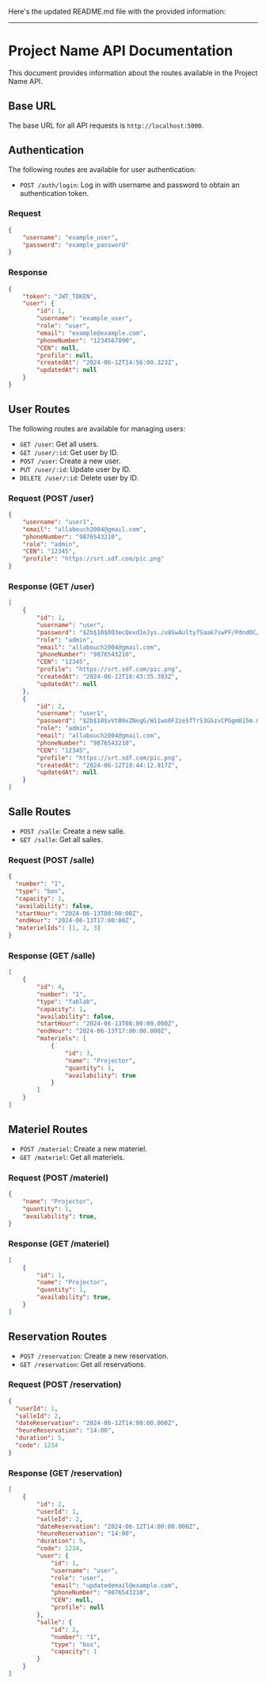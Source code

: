 Here's the updated README.md file with the provided information:

---

# Project Name API Documentation

This document provides information about the routes available in the Project Name API.

## Base URL

The base URL for all API requests is `http://localhost:5000`.

## Authentication

The following routes are available for user authentication:

- `POST /auth/login`: Log in with username and password to obtain an authentication token.

### Request

```json
{
    "username": "example_user",
    "password": "example_password"
}
```

### Response

```json
{
    "token": "JWT_TOKEN",
    "user": {
        "id": 1,
        "username": "example_user",
        "role": "user",
        "email": "example@example.com",
        "phoneNumber": "1234567890",
        "CEN": null,
        "profile": null,
        "createdAt": "2024-06-12T14:56:00.323Z",
        "updatedAt": null
    }
}
```

## User Routes

The following routes are available for managing users:

- `GET /user`: Get all users.
- `GET /user/:id`: Get user by ID.
- `POST /user`: Create a new user.
- `PUT /user/:id`: Update user by ID.
- `DELETE /user/:id`: Delete user by ID.

### Request (POST /user)

```json
{
    "username": "user1",
    "email": "allabouch2004@gmail.com",
    "phoneNumber": "9876543210",
    "role": "admin",
    "CEN": "12345",
    "profile": "https://srt.sdf.com/pic.png"
}

```

### Response (GET /user)

```json
[
    {
        "id": 1,
        "username": "user",
        "password": "$2b$10$0O3ecQexd1eJys./u8SwAulty7Saak7swPF/Pdnd0C/Xv15GNGmXi",
        "role": "admin",
        "email": "allabouch2004@gmail.com",
        "phoneNumber": "9876543210",
        "CEN": "12345",
        "profile": "https://srt.sdf.com/pic.png",
        "createdAt": "2024-06-12T18:43:35.393Z",
        "updatedAt": null
    },
    {
        "id": 2,
        "username": "user1",
        "password": "$2b$10$vVt09xZNegG/W11wo0FZzeSfTrS3GSzvCPGgm815m.GFSZ3utI8rm",
        "role": "admin",
        "email": "allabouch2004@gmail.com",
        "phoneNumber": "9876543210",
        "CEN": "12345",
        "profile": "https://srt.sdf.com/pic.png",
        "createdAt": "2024-06-12T18:44:12.917Z",
        "updatedAt": null
    }
]
```

## Salle Routes

- `POST /salle`: Create a new salle.
- `GET /salle`: Get all salles.

### Request (POST /salle)

```json
{
  "number": "1",
  "type": "box",
  "capacity": 1,
  "availability": false,
  "startHour": "2024-06-13T08:00:00Z",
  "endHour": "2024-06-13T17:00:00Z",
  "materielIds": [1, 2, 3]
}


```

### Response (GET /salle)

```json
[
    {
        "id": 4,
        "number": "1",
        "type": "fablab",
        "capacity": 1,
        "availability": false,
        "startHour": "2024-06-13T08:00:00.000Z",
        "endHour": "2024-06-13T17:00:00.000Z",
        "materiels": [
            {
                "id": 3,
                "name": "Projector",
                "quantity": 1,
                "availability": true
            }
        ]
    }
]
```

## Materiel Routes

- `POST /materiel`: Create a new materiel.
- `GET /materiel`: Get all materiels.

### Request (POST /materiel)

```json
{
    "name": "Projector",
    "quantity": 1,
    "availability": true,
}
```

### Response (GET /materiel)

```json
[
    {
        "id": 1,
        "name": "Projector",
        "quantity": 1,
        "availability": true,
    }
]
```

## Reservation Routes

- `POST /reservation`: Create a new reservation.
- `GET /reservation`: Get all reservations.

### Request (POST /reservation)

```json
{
  "userId": 1,
  "salleId": 2,
  "dateReservation": "2024-06-12T14:00:00.000Z",
  "heureReservation": "14:00",
  "duration": 5,
  "code": 1234
}
```

### Response (GET /reservation)

```json
[
    {
        "id": 2,
        "userId": 1,
        "salleId": 2,
        "dateReservation": "2024-06-12T14:00:00.000Z",
        "heureReservation": "14:00",
        "duration": 5,
        "code": 1234,
        "user": {
            "id": 1,
            "username": "user",
            "role": "user",
            "email": "updatedemail@example.com",
            "phoneNumber": "9876543210",
            "CEN": null,
            "profile": null
        },
        "salle": {
            "id": 2,
            "number": "1",
            "type": "box",
            "capacity": 1
        }
    }
]
